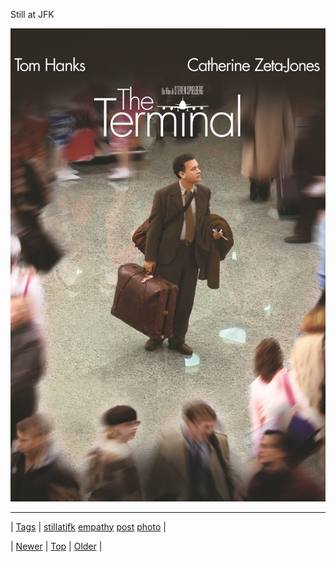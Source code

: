 <!--
title: Still at JFK
date: 2020-06-28T15:27:00.070Z
tags: stillatjfk, empathy, post, photo
-->


Still at JFK

![](111781269254-0.jpg)

<!--BOTTOM-POST-NAVIGATION-->
---

| [Tags](tags.md) | [stillatjfk](tag-stillatjfk.md) [empathy](tag-empathy.md) [post](tag-post.md) [photo](tag-photo.md) |

| [Newer](111764166099.md) | [Top](index.md) | [Older](111803115204.md) |